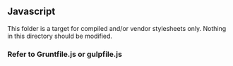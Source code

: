 ## Javascript

This folder is a target for compiled and/or vendor stylesheets only. Nothing in this directory should be modified. 

### Refer to Gruntfile.js or gulpfile.js